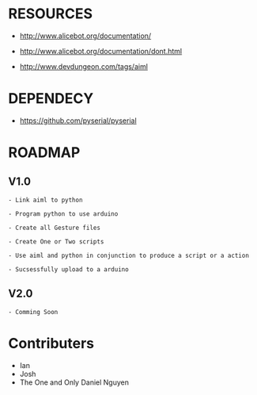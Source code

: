# RESOURCES
 
  - http://www.alicebot.org/documentation/
 
  - http://www.alicebot.org/documentation/dont.html
  
  - http://www.devdungeon.com/tags/aiml
  
# DEPENDECY

  - https://github.com/pyserial/pyserial
  

# ROADMAP


  ## V1.0
    
    - Link aiml to python
    
    - Program python to use arduino
    
    - Create all Gesture files
    
    - Create One or Two scripts
    
    - Use aiml and python in conjunction to produce a script or a action
    
    - Sucsessfully upload to a arduino
  

  ## V2.0
  
    - Comming Soon

# Contributers

  - Ian
  - Josh
  - The One and Only Daniel Nguyen
